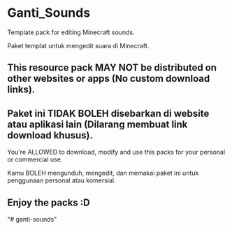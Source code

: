 # Ganti_Sounds
Template pack for editing Minecraft sounds.

Paket templat untuk mengedit suara di Minecraft.
## This resource pack MAY NOT be distributed on other websites or apps (No custom download links).
## Paket ini TIDAK BOLEH disebarkan di website atau aplikasi lain (Dilarang membuat link download khusus).
You're ALLOWED to download, modify and use this packs for your personal or commercial use.

Kamu BOLEH mengunduh, mengedit, dan memakai paket ini untuk penggunaan personal atau komersial.
## Enjoy the packs :D
"# ganti-sounds" 
